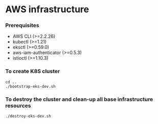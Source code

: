 # AWS infrastructure

### Prerequisites
* AWS CLI (>=2.2.26)
* kubectl (>=1.21)
* eksctl (>=0.59.0)
* aws-iam-authenticator (>=0.5.3)
* istioctl (>=1.10.3)

### To create K8S cluster

```
cd ..
./bootstrap-eks-dev.sh
```

### To destroy the cluster and clean-up all base infrastructure resources

```
./destroy-eks-dev.sh
```

